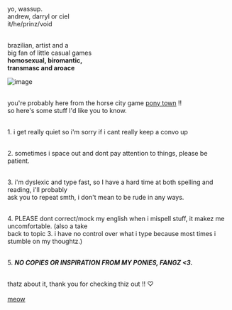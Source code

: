 yo, wassup.
<br/> andrew, darryl or ciel 
<br/> it/he/prinz/void
 
<br/> brazilian, artist and a 
<br/> big fan of little casual games 
<br/> **homosexual, biromantic,** 
<br/> **transmasc and aroace**

![image](https://user-images.githubusercontent.com/99940081/158275074-cf1f31c9-e649-46bb-870d-4fcc150bb3e5.png)

<br/> you're probably here from the horse city game [pony town](https://pony.town) !! 
<br/> so here's some stuff I'd like you to know.

<br/> 1. i get really quiet so i'm sorry if i cant really keep a convo up

<br/> 2. sometimes i space out and dont pay attention to things, please be patient.

<br/> 3. i'm dyslexic and type fast, so I have a hard time at both spelling and reading, i'll probably
<br/> ask you to repeat smth, i don't mean to be rude in any ways.

<br/> 4. PLEASE dont correct/mock my english when i mispell stuff, it makez me uncomfortable. (also a take 
<br/> back to topic 3. i have no control over what i type because most times i stumble on my thoughtz.)

<br/> 5. ***NO COPIES OR INSPIRATION FROM MY PONIES, FANGZ <3.***


<br/>  thatz about it, thank you for checking thiz out !! ♡
<br/>
<br/> [meow](https://youtu.be/d9hMo5Pd6b0)

<!---
andrewlikescats/andrewlikescats is a ✨ special ✨ repository because its `README.md` (this file) appears on your GitHub profile.
You can click the Preview link to take a look at your changes.
--->
